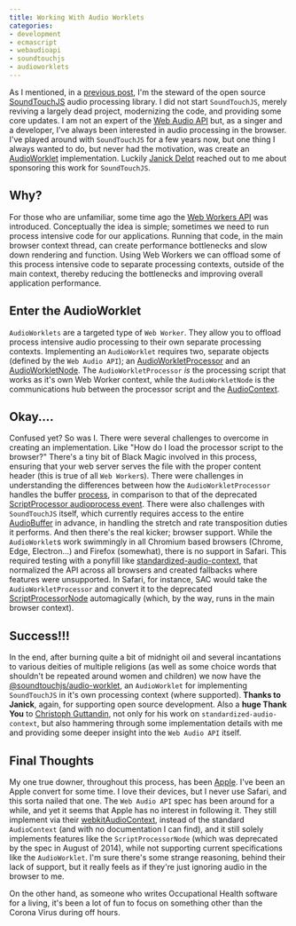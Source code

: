 ```yaml
---
title: Working With Audio Worklets
categories:
- development
- ecmascript
- webaudioapi
- soundtouchjs
- audioworklets
---
```

As I mentioned, in a [previous post](https://cutterscrossing.com/development/ecmascript/webaudioapi/2020/04/01/soundtouchjs/), I'm the steward of the open source [SoundTouchJS](https://github.com/cutterbl/SoundTouchJS) audio processing library. I did not start `SoundTouchJS`, merely reviving a largely dead project, modernizing the code, and providing some core updates. I am not an expert of the [Web Audio API](https://developer.mozilla.org/en-US/docs/Web/API/Web_Audio_API) but, as a singer and a developer, I've always been interested in audio processing in the browser. I've played around with `SoundTouchJS` for a few years now, but one thing I always wanted to do, but never had the motivation, was create an [AudioWorklet](https://developer.mozilla.org/en-US/docs/Web/API/AudioWorklet) implementation. Luckily [Janick Delot](https://github.com/watch-janick) reached out to me about sponsoring this work for `SoundTouchJS`.

## Why?

For those who are unfamiliar, some time ago the [Web Workers API](https://developer.mozilla.org/en-US/docs/Web/API/Web_Workers_API) was introduced. Conceptually the idea is simple; sometimes we need to run process intensive code for our applications. Running that code, in the main browser context thread, can create performance bottlenecks and slow down rendering and function. Using Web Workers we can offload some of this process intensive code to separate processing contexts, outside of the main context, thereby reducing the bottlenecks and improving overall application performance.

## Enter the AudioWorklet

`AudioWorklets` are a targeted type of `Web Worker`. They allow you to offload process intensive audio processing to their own separate processing contexts. Implementing an `AudioWorklet` requires two, separate objects (defined by the `Web Audio API`); an [AudioWorkletProcessor](https://developer.mozilla.org/en-US/docs/Web/API/AudioWorkletProcessor) and an [AudioWorkletNode](https://developer.mozilla.org/en-US/docs/Web/API/AudioWorkletNode). The `AudioWorkletProcessor` *is* the processing script that works as it's own Web Worker context, while the `AudioWorkletNode` is the communications hub between the processor script and the [AudioContext](https://developer.mozilla.org/en-US/docs/Web/API/AudioContext).

## Okay....

Confused yet? So was I. There were several challenges to overcome in creating an implementation. Like "How do I load the processor script to the browser?" There's a tiny bit of Black Magic involved in this process, ensuring that your web server serves the file with the proper content header (this is true of all `Web Worker`s). There were challenges in understanding the differences between how the `AudioWorkletProcessor` handles the buffer [process](https://developer.mozilla.org/en-US/docs/Web/API/AudioWorkletProcessor/process), in comparison to that of the deprecated [ScriptProcessor audioprocess event](https://developer.mozilla.org/en-US/docs/Web/API/ScriptProcessorNode/audioprocess_event). There were also challenges with `SoundTouchJS` itself, which currently requires access to the entire [AudioBuffer](https://developer.mozilla.org/en-US/docs/Web/API/AudioBuffer) in advance, in handling the stretch and rate transposition duties it performs. And then there's the real kicker; browser support. While the `AudioWorklet`s work swimmingly in all Chromium based browsers (Chrome, Edge, Electron...) and Firefox (somewhat), there is no support in Safari. This required testing with a ponyfill like [standardized-audio-context](https://github.com/chrisguttandin/standardized-audio-context), that normalized the API across all browsers and created fallbacks where features were unsupported. In Safari, for instance, SAC would take the `AudioWorkletProcessor` and convert it to the deprecated [ScriptProcessorNode](https://developer.mozilla.org/en-US/docs/Web/API/ScriptProcessorNode) automagically (which, by the way, runs in the main browser context).

## Success!!!

In the end, after burning quite a bit of midnight oil and several incantations to various deities of multiple religions (as well as some choice words that shouldn't be repeated around women and children) we now have the [@soundtouchjs/audio-worklet](https://github.com/cutterbl/soundtouchjs-audio-worklet), an `AudioWorklet` for implementing `SoundTouchJS` in it's own processing context (where supported). **Thanks to Janick**, again, for supporting open source development. Also a **huge Thank You** to [Christoph Guttandin](https://github.com/chrisguttandin), not only for his work on `standardized-audio-context`, but also hammering through some implementation details with me and providing some deeper insight into the `Web Audio API` itself.

## Final Thoughts

My one true downer, throughout this process, has been [Apple](https://apple.com). I've been an Apple convert for some time. I love their devices, but I never use Safari, and this sorta nailed that one. The `Web Audio API` spec has been around for a while, and yet it seems that Apple has no interest in following it. They still implement via their [webkitAudioContext](https://developer.mozilla.org/en-US/docs/Web/API/Web_Audio_API/Migrating_from_webkitAudioContext), instead of the standard `AudioContext` (and with no documentation I can find), and it still solely implements features like the `ScriptProcessorNode` (which was deprecated by the spec in August of 2014), while not supporting current specifications like the `AudioWorklet`. I'm sure there's some strange reasoning, behind their lack of support, but it really feels as if they're just ignoring audio in the browser to me.

On the other hand, as someone who writes Occupational Health software for a living, it's been a lot of fun to focus on something other than the Corona Virus during off hours.
